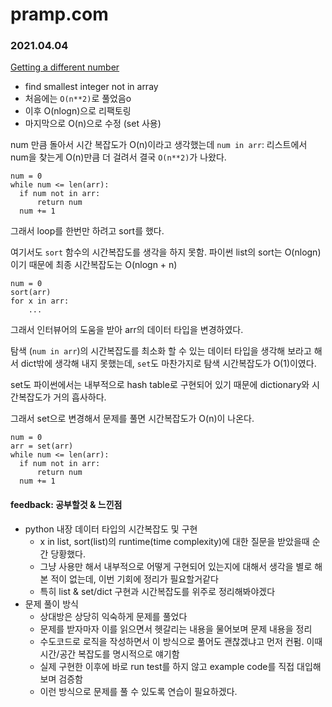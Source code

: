 # pramp.com

### 2021.04.04

[Getting a different number](https://www.pramp.com/challenge/aK6V5GVZ9MSPqvG1vwQp)
- find smallest integer not in array
- 처음에는 `O(n**2)`로 풀었음o
- 이후 O(nlogn)으로 리팩토링
- 마지막으로 O(n)으로 수정 (set 사용)


num 만큼 돌아서 시간 복잡도가 O(n)이라고 생각했는데 `num in arr`: 리스트에서 num을 찾는게 O(n)만큼 더 걸려서 결국 `O(n**2)`가 나왔다.
```
num = 0
while num <= len(arr):
  if num not in arr:
      return num
  num += 1
```

그래서 loop를 한번만 하려고 sort를 했다.

여기서도 `sort` 함수의 시간복잡도를 생각을 하지 못함. 파이썬 list의 sort는 O(nlogn)이기 때문에 최종 시간복잡도는 O(nlogn + n)

```
num = 0
sort(arr)
for x in arr:
    ...
```

그래서 인터뷰어의 도움을 받아 arr의 데이터 타입을 변경하였다.

탐색 (`num in arr`)의 시간복잡도를 최소화 할 수 있는 데이터 타입을 생각해 보라고 해서 dict밖에 생각해 내지 못했는데, `set`도 마찬가지로 탐색 시간복잡도가 O(1)이였다.

set도 파이썬에서는 내부적으로 hash table로 구현되어 있기 때문에 dictionary와 시간복잡도가 거의 흡사하다.

그래서 set으로 변경해서 문제를 풀면 시간복잡도가 O(n)이 나온다.

```
num = 0
arr = set(arr)
while num <= len(arr):
  if num not in arr:
      return num
  num += 1
```

#### feedback: 공부할것 & 느낀점
- python 내장 데이터 타입의 시간복잡도 및 구현
  - x in list, sort(list)의 runtime(time complexity)에 대한 질문을 받았을때 순간 당황했다.
  - 그냥 사용만 해서 내부적으로 어떻게 구현되어 있는지에 대해서 생각을 별로 해 본 적이 없는데, 이번 기회에 정리가 필요할거같다
  - 특히 list & set/dict 구현과 시간복잡도를 위주로 정리해봐야겠다
- 문제 풀이 방식
  - 상대방은 상당히 익숙하게 문제를 풀었다
  - 문제를 받자마자 이를 읽으면서 헷갈리는 내용을 물어보며 문제 내용을 정리
  - 수도코드로 로직을 작성하면서 이 방식으로 풀어도 괜찮겠냐고 먼저 컨펌. 이때 시간/공간 복잡도를 명시적으로 얘기함
  - 실제 구현한 이후에 바로 run test를 하지 않고 example code를 직접 대입해보며 검증함
  - 이런 방식으로 문제를 풀 수 있도록 연습이 필요하겠다.
